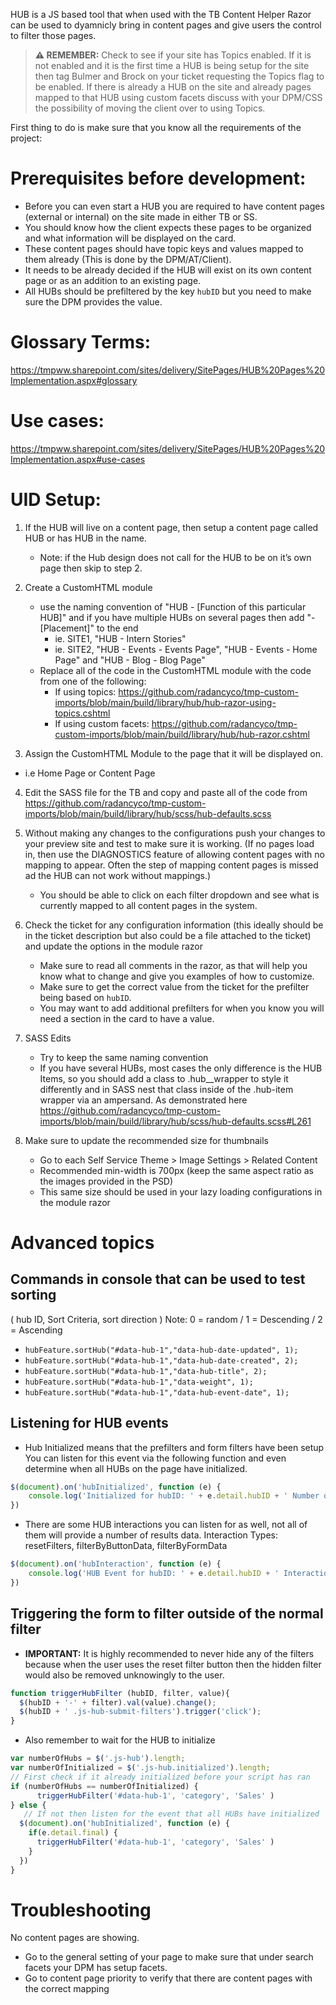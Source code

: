 HUB is a JS based tool that when used with the TB Content Helper Razor can be used to dyamnicly bring in content pages and give users the control to filter those pages.

> **⚠ REMEMBER:** Check to see if your site has Topics enabled. If it is not enabled and it is the first time a HUB is being setup for the site then tag Bulmer and Brock on your ticket requesting the Topics flag to be enabled. If there is already a HUB on the site and already pages mapped to that HUB using custom facets discuss with your DPM/CSS the possibility of moving the client over to using Topics.

First thing to do is make sure that you know all the requirements of the project:

# Prerequisites before development:
* Before you can even start a HUB you are required to have content pages (external or internal) on the site made in either TB or SS.​​​
* You should know how the client expects these pages to be organized and what information will be displayed on the card.
* These content pages should have topic keys and values mapped to them already (This is done by the DPM/AT/Client).
* It needs to be already decided if the HUB will exist on its own content page or as an addition to an existing page.
* All HUBs should be prefiltered by the key `hubID` ​but you need to make sure the DPM provides the value.


# Glossary Terms:
https://tmpww.sharepoint.com/sites/delivery/SitePages/HUB%20Pages%20Implementation.aspx#glossary

# Use cases:
https://tmpww.sharepoint.com/sites/delivery/SitePages/HUB%20Pages%20Implementation.aspx#use-cases

# UID Setup:
1. If the HUB will live on a content page, then setup a content page called HUB or has HUB in the name.
   * Note: if the Hub design does not call for the HUB to be on it’s own page then skip to step 2.

2. Create a CustomHTML module
   * use the naming convention of "HUB - [Function of this particular HUB]" and if you have multiple HUBs on several pages then add "- [Placement]" to the end
     * ie. SITE1, "HUB - Intern Stories"
     * ie. SITE2, "HUB - Events - Events Page", "HUB - Events - Home Page" and "HUB - Blog - Blog Page"
   * Replace all of the code in the CustomHTML module with the code from one of the following:
      * If using topics: https://github.com/radancyco/tmp-custom-imports/blob/main/build/library/hub/hub-razor-using-topics.cshtml
      * If using custom facets: https://github.com/radancyco/tmp-custom-imports/blob/main/build/library/hub/hub-razor.cshtml

3. Assign the CustomHTML Module to the page that it will be displayed on.
  * i.e Home Page or Content Page

4. Edit the SASS file for the TB and copy and paste all of the code from https://github.com/radancyco/tmp-custom-imports/blob/main/build/library/hub/scss/hub-defaults.scss

5. Without making any changes to the configurations push your changes to your preview site and test to make sure it is working. (If no pages load in, then use the DIAGNOSTICS feature of allowing content pages with no mapping to appear. Often the step of mapping content pages is missed ad the HUB can not work without mappings.)
   * You should be able to click on each filter dropdown and see what is currently mapped to all content pages in the system.

6. Check the ticket for any configuration information (this ideally should be in the ticket description but also could be a file attached to the ticket) and update the options in the module razor
   * Make sure to read all comments in the razor, as that will help you know what to change and give you examples of how to customize.
   * Make sure to get the correct value from the ticket for the prefilter being based on `hubID`.
   * You may want to add additional prefilters for when you know you will need a section in the card to have a value.


7. SASS Edits
   * Try to keep the same naming convention
   * If you have several HUBs, most cases the only difference is the HUB Items, so you should add a class to .hub__wrapper to style it differently and in SASS nest that class inside of the .hub-item wrapper via an ampersand. As demonstrated here https://github.com/radancyco/tmp-custom-imports/blob/main/build/library/hub/scss/hub-defaults.scss#L261

8. Make sure to update the recommended size for thumbnails
   * Go to each Self Service Theme > Image Settings > Related Content
   * Recommended min-width is 700px (keep the same aspect ratio as the images provided in the PSD)
   * This same size should be used in your lazy loading configurations in the module razor

# Advanced topics
## Commands in console that can be used to test sorting
( hub ID, Sort Criteria, sort direction ) Note: 0 = random / 1 = Descending / 2 = Ascending

* `hubFeature.sortHub("#data-hub-1","data-hub-date-updated", 1);`
* `hubFeature.sortHub("#data-hub-1","data-hub-date-created", 2);`
* `hubFeature.sortHub("#data-hub-1","data-hub-title", 2);`
* `hubFeature.sortHub("#data-hub-1","data-weight", 1);`
* `hubFeature.sortHub("#data-hub-1","data-hub-event-date", 1);`

## Listening for HUB events
* Hub Initialized means that the prefilters and form filters have been setup
   You can listen for this event via the following function and even determine when all HUBs on the page have initialized.
``` javascript
$(document).on('hubInitialized', function (e) {
    console.log('Initialized for hubID: ' + e.detail.hubID + ' Number of HUBs to initialize: ' + e.detail.index + ' All HUBs initialized: ' + e.detail.final)
})
```

* There are some HUB interactions you can listen for as well, not all of them will provide a number of results data.
   Interaction Types: resetFilters, filterByButtonData, filterByFormData
``` javascript
$(document).on('hubInteraction', function (e) {
    console.log('HUB Event for hubID: ' + e.detail.hubID + ' Interaction Type: ' + e.detail.interactionType + ' Number of Results: ' + e.detail.numberOfResults )
})
```

## Triggering the form to filter outside of the normal filter
   * **IMPORTANT:** It is highly recommended to never hide any of the filters because when the user uses the reset filter button then the hidden filter would also be removed unknowingly to the user.
``` javascript
function triggerHubFilter (hubID, filter, value){
  $(hubID + '-' + filter).val(value).change();
  $(hubID + ' .js-hub-submit-filters').trigger('click');
}
```

* Also remember to wait for the HUB to initialize

``` javascript
var numberOfHubs = $('.js-hub').length;
var numberOfInitialized = $('.js-hub.initialized').length;
// First check if it already initialized before your script has ran
if (numberOfHubs == numberOfInitialized) {
      triggerHubFilter('#data-hub-1', 'category', 'Sales' )
} else {
   // If not then listen for the event that all HUBs have initialized
  $(document).on('hubInitialized', function (e) {
    if(e.detail.final) {
      triggerHubFilter('#data-hub-1', 'category', 'Sales' )
    }
  })
}

```

# Troubleshooting
No content pages are showing.
* Go to the general setting of your page to make sure that under search facets your DPM has setup facets.
* Go to content page priority to verify that there are content pages with the correct mapping 
